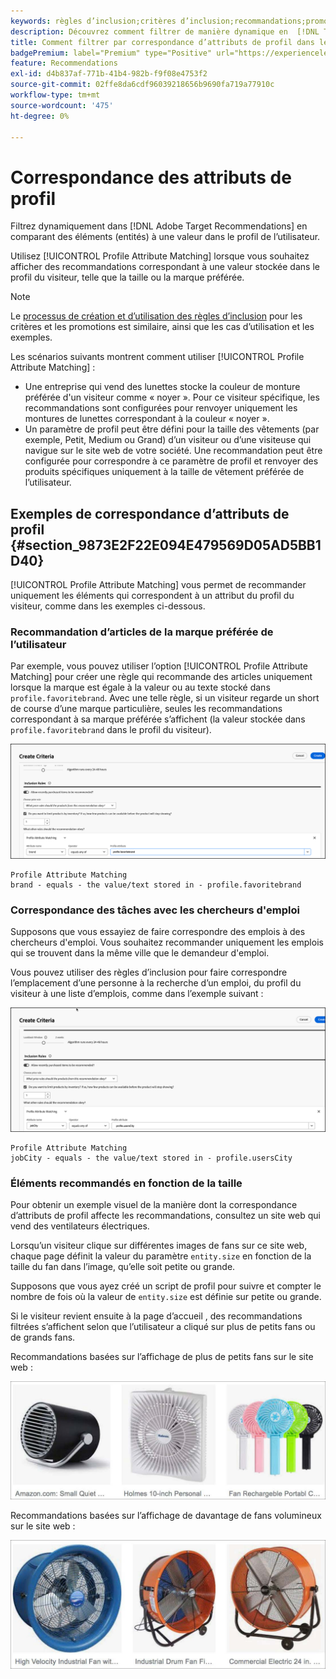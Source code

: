 ```yaml
---
keywords: règles d’inclusion;critères d’inclusion;recommandations;promotion;promotions;filtrage dynamique;dynamique;correspondance d’attributs de profil
description: Découvrez comment filtrer de manière dynamique en  [!DNL Target Recommendations]  des éléments (entités) par rapport à une valeur du profil de l’utilisateur.
title: Comment filtrer par correspondance d’attributs de profil dans les activités Recommendations ?
badgePremium: label="Premium" type="Positive" url="https://experienceleague.adobe.com/docs/target/using/introduction/intro.html?lang=fr#premium newtab=true" tooltip="Voir ce qui est inclus dans Target Premium."
feature: Recommendations
exl-id: d4b837af-771b-41b4-982b-f9f08e4753f2
source-git-commit: 02ffe8da6cdf96039218656b9690fa719a77910c
workflow-type: tm+mt
source-wordcount: '475'
ht-degree: 0%

---
```


# Correspondance des attributs de profil

Filtrez dynamiquement dans [!DNL Adobe Target Recommendations] en comparant des éléments (entités) à une valeur dans le profil de l’utilisateur.

Utilisez [!UICONTROL Profile Attribute Matching] lorsque vous souhaitez afficher des recommandations correspondant à une valeur stockée dans le profil du visiteur, telle que la taille ou la marque préférée.

>[!NOTE]
>
>Le [processus de création et d’utilisation des règles d’inclusion](/help/main/c-recommendations/c-algorithms/use-dynamic-and-static-inclusion-rules.md) pour les critères et les promotions est similaire, ainsi que les cas d’utilisation et les exemples.

Les scénarios suivants montrent comment utiliser [!UICONTROL Profile Attribute Matching] :

* Une entreprise qui vend des lunettes stocke la couleur de monture préférée d&#39;un visiteur comme « noyer ». Pour ce visiteur spécifique, les recommandations sont configurées pour renvoyer uniquement les montures de lunettes correspondant à la couleur « noyer ».
* Un paramètre de profil peut être défini pour la taille des vêtements (par exemple, Petit, Medium ou Grand) d’un visiteur ou d’une visiteuse qui navigue sur le site web de votre société. Une recommandation peut être configurée pour correspondre à ce paramètre de profil et renvoyer des produits spécifiques uniquement à la taille de vêtement préférée de l’utilisateur.

## Exemples de correspondance d’attributs de profil {#section_9873E2F22E094E479569D05AD5BB1D40}

[!UICONTROL Profile Attribute Matching] vous permet de recommander uniquement les éléments qui correspondent à un attribut du profil du visiteur, comme dans les exemples ci-dessous.

### Recommandation d’articles de la marque préférée de l’utilisateur

Par exemple, vous pouvez utiliser l’option [!UICONTROL Profile Attribute Matching] pour créer une règle qui recommande des articles uniquement lorsque la marque est égale à la valeur ou au texte stocké dans `profile.favoritebrand`. Avec une telle règle, si un visiteur regarde un short de course d’une marque particulière, seules les recommandations correspondant à sa marque préférée s’affichent (la valeur stockée dans `profile.favoritebrand` dans le profil du visiteur).

![Marque préférée](/help/main/c-recommendations/c-algorithms/assets/favorite-brand-new.png)

```
Profile Attribute Matching
brand - equals - the value/text stored in - profile.favoritebrand
```

### Correspondance des tâches avec les chercheurs d&#39;emploi

Supposons que vous essayiez de faire correspondre des emplois à des chercheurs d&#39;emploi. Vous souhaitez recommander uniquement les emplois qui se trouvent dans la même ville que le demandeur d&#39;emploi.

Vous pouvez utiliser des règles d’inclusion pour faire correspondre l’emplacement d’une personne à la recherche d’un emploi, du profil du visiteur à une liste d’emplois, comme dans l’exemple suivant :

![Ville de l’utilisateur](/help/main/c-recommendations/c-algorithms/assets/city-new.png)

```
Profile Attribute Matching
jobCity - equals - the value/text stored in - profile.usersCity
```

### Éléments recommandés en fonction de la taille

Pour obtenir un exemple visuel de la manière dont la correspondance d’attributs de profil affecte les recommandations, consultez un site web qui vend des ventilateurs électriques.

Lorsqu’un visiteur clique sur différentes images de fans sur ce site web, chaque page définit la valeur du paramètre `entity.size` en fonction de la taille du fan dans l’image, qu’elle soit petite ou grande.

Supposons que vous ayez créé un script de profil pour suivre et compter le nombre de fois où la valeur de `entity.size` est définie sur petite ou grande.

Si le visiteur revient ensuite à la page d’accueil , des recommandations filtrées s’affichent selon que l’utilisateur a cliqué sur plus de petits fans ou de grands fans.

Recommandations basées sur l’affichage de plus de petits fans sur le site web :

![recommandations relatives aux petits fans](/help/main/c-recommendations/c-algorithms/assets/small-fans.png)

Recommandations basées sur l’affichage de davantage de fans volumineux sur le site web :

![recommandations relatives aux grands fans](/help/main/c-recommendations/c-algorithms/assets/large-fans.png)
